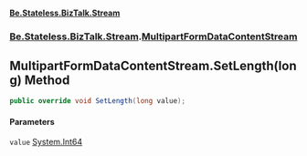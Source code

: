 #### [Be.Stateless.BizTalk.Stream](README.md 'README')
### [Be.Stateless.BizTalk.Stream](Be.Stateless.BizTalk.Stream.md 'Be.Stateless.BizTalk.Stream').[MultipartFormDataContentStream](MultipartFormDataContentStream.md 'Be.Stateless.BizTalk.Stream.MultipartFormDataContentStream')

## MultipartFormDataContentStream.SetLength(long) Method

```csharp
public override void SetLength(long value);
```
#### Parameters

<a name='Be.Stateless.BizTalk.Stream.MultipartFormDataContentStream.SetLength(long).value'></a>

`value` [System.Int64](https://docs.microsoft.com/en-us/dotnet/api/System.Int64 'System.Int64')